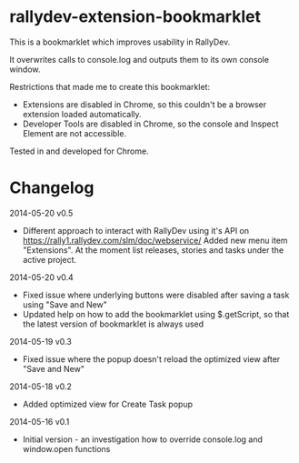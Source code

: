 rallydev-extension-bookmarklet
==============================

This is a bookmarklet which improves usability in RallyDev.

It overwrites calls to console.log and outputs them to its own console window.

Restrictions that made me to create this bookmarklet:
* Extensions are disabled in Chrome, so this couldn't be a browser extension loaded automatically.
* Developer Tools are disabled in Chrome, so the console and Inspect Element are not accessible.

Tested in and developed for Chrome.

Changelog
=========

2014-05-20 v0.5
* Different approach to interact with RallyDev using it's API on https://rally1.rallydev.com/slm/doc/webservice/
  Added new menu item "Extensions". At the moment list releases, stories and tasks under the active project.

2014-05-20 v0.4
* Fixed issue where underlying buttons were disabled after saving a task using "Save and New"
* Updated help on how to add the bookmarklet using $.getScript, so that the latest version of bookmarklet is always used

2014-05-19 v0.3
* Fixed issue where the popup doesn't reload the optimized view after "Save and New"

2014-05-18 v0.2
* Added optimized view for Create Task popup

2014-05-16 v0.1
* Initial version - an investigation how to override console.log and window.open functions